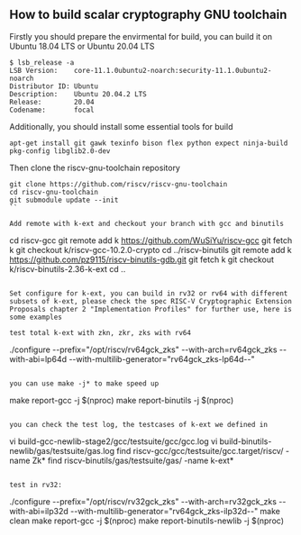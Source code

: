## How to build scalar cryptography GNU toolchain

Firstly you should prepare the envirmental for build, you can build it on Ubuntu 18.04 LTS or Ubuntu 20.04 LTS

```
$ lsb_release -a
LSB Version:    core-11.1.0ubuntu2-noarch:security-11.1.0ubuntu2-noarch
Distributor ID: Ubuntu
Description:    Ubuntu 20.04.2 LTS
Release:        20.04
Codename:       focal
```

Additionally, you should install some essential tools for build

```
apt-get install git gawk texinfo bison flex python expect ninja-build pkg-config libglib2.0-dev
```

Then clone the riscv-gnu-toolchain repository

```
git clone https://github.com/riscv/riscv-gnu-toolchain 
cd riscv-gnu-toolchain
git submodule update --init
``

Add remote with k-ext and checkout your branch with gcc and binutils

```
cd riscv-gcc
git remote add k https://github.com/WuSiYu/riscv-gcc
git fetch k
git checkout k/riscv-gcc-10.2.0-crypto
cd ../riscv-binutils
git remote add k https://github.com/pz9115/riscv-binutils-gdb.git
git fetch k
git checkout k/riscv-binutils-2.36-k-ext
cd ..
```

Set configure for k-ext, you can build in rv32 or rv64 with different subsets of k-ext, please check the spec RISC-V Cryptographic Extension Proposals chapter 2 "Implementation Profiles" for further use, here is some examples

test total k-ext with zkn, zkr, zks with rv64

```
./configure --prefix="/opt/riscv/rv64gck_zks" --with-arch=rv64gck_zks --with-abi=lp64d --with-multilib-generator="rv64gck_zks-lp64d--"
```

you can use make -j* to make speed up

```
make report-gcc -j $(nproc)
make report-binutils -j $(nproc)
```

you can check the test log, the testcases of k-ext we defined in 

```
vi build-gcc-newlib-stage2/gcc/testsuite/gcc/gcc.log
vi build-binutils-newlib/gas/testsuite/gas.log
find riscv-gcc/gcc/testsuite/gcc.target/riscv/ -name Zk*
find riscv-binutils/gas/testsuite/gas/ -name k-ext*
```

test in rv32:

```
./configure --prefix="/opt/riscv/rv32gck_zks" --with-arch=rv32gck_zks --with-abi=ilp32d --with-multilib-generator="rv64gck_zks-ilp32d--"
make clean 
make report-gcc -j $(nproc)
make report-binutils-newlib -j $(nproc)
```